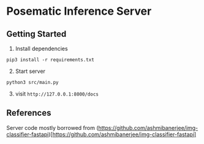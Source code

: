 # Posematic Inference Server

## Getting Started

1. Install dependencies

```
pip3 install -r requirements.txt
```

2. Start server

```
python3 src/main.py
```

3. visit `http://127.0.0.1:8000/docs`

## References

Server code mostly borrowed from (https://github.com/ashmibanerjee/img-classifier-fastapi)[https://github.com/ashmibanerjee/img-classifier-fastapi]
